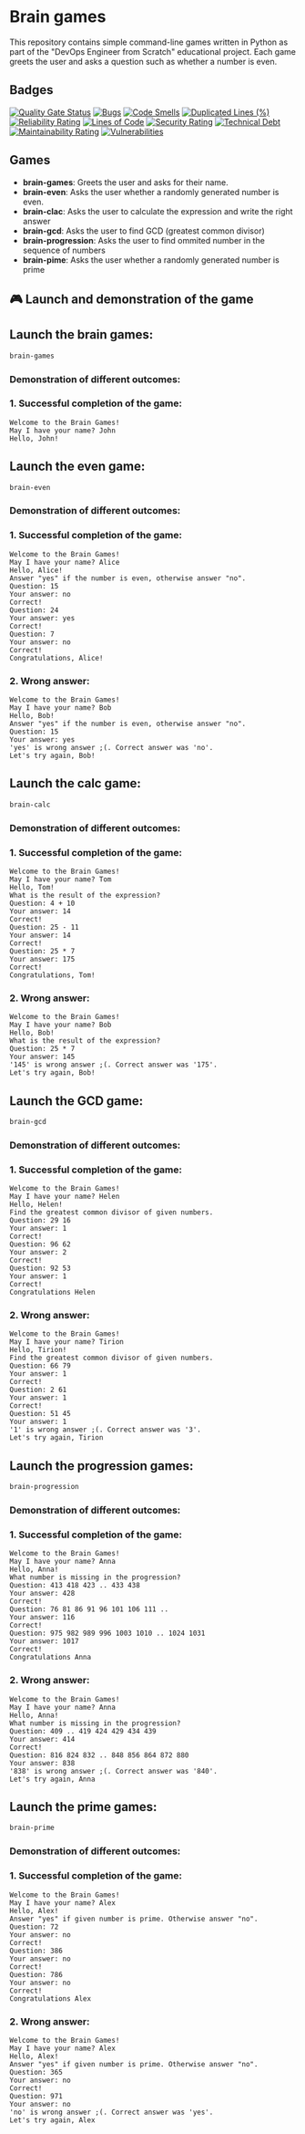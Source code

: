 # Brain games
This repository contains simple command-line games written in Python as part of the "DevOps Engineer from Scratch" educational project. Each game greets the user and asks a question such as whether a number is even.
## Badges

[![Quality Gate Status](https://sonarcloud.io/api/project_badges/measure?project=ARtKhud_devops-engineer-from-scratch-project-49&metric=alert_status)](https://sonarcloud.io/summary/new_code?id=ARtKhud_devops-engineer-from-scratch-project-49)
[![Bugs](https://sonarcloud.io/api/project_badges/measure?project=ARtKhud_devops-engineer-from-scratch-project-49&metric=bugs)](https://sonarcloud.io/summary/new_code?id=ARtKhud_devops-engineer-from-scratch-project-49)
[![Code Smells](https://sonarcloud.io/api/project_badges/measure?project=ARtKhud_devops-engineer-from-scratch-project-49&metric=code_smells)](https://sonarcloud.io/summary/new_code?id=ARtKhud_devops-engineer-from-scratch-project-49)
[![Duplicated Lines (%)](https://sonarcloud.io/api/project_badges/measure?project=ARtKhud_devops-engineer-from-scratch-project-49&metric=duplicated_lines_density)](https://sonarcloud.io/summary/new_code?id=ARtKhud_devops-engineer-from-scratch-project-49)
[![Reliability Rating](https://sonarcloud.io/api/project_badges/measure?project=ARtKhud_devops-engineer-from-scratch-project-49&metric=reliability_rating)](https://sonarcloud.io/summary/new_code?id=ARtKhud_devops-engineer-from-scratch-project-49)
[![Lines of Code](https://sonarcloud.io/api/project_badges/measure?project=ARtKhud_devops-engineer-from-scratch-project-49&metric=ncloc)](https://sonarcloud.io/summary/new_code?id=ARtKhud_devops-engineer-from-scratch-project-49)
[![Security Rating](https://sonarcloud.io/api/project_badges/measure?project=ARtKhud_devops-engineer-from-scratch-project-49&metric=security_rating)](https://sonarcloud.io/summary/new_code?id=ARtKhud_devops-engineer-from-scratch-project-49)
[![Technical Debt](https://sonarcloud.io/api/project_badges/measure?project=ARtKhud_devops-engineer-from-scratch-project-49&metric=sqale_index)](https://sonarcloud.io/summary/new_code?id=ARtKhud_devops-engineer-from-scratch-project-49)
[![Maintainability Rating](https://sonarcloud.io/api/project_badges/measure?project=ARtKhud_devops-engineer-from-scratch-project-49&metric=sqale_rating)](https://sonarcloud.io/summary/new_code?id=ARtKhud_devops-engineer-from-scratch-project-49)
[![Vulnerabilities](https://sonarcloud.io/api/project_badges/measure?project=ARtKhud_devops-engineer-from-scratch-project-49&metric=vulnerabilities)](https://sonarcloud.io/summary/new_code?id=ARtKhud_devops-engineer-from-scratch-project-49)

## Games

- **brain-games**: Greets the user and asks for their name.
- **brain-even**: Asks the user whether a randomly generated number is even.
- **brain-clac**: Asks the user to calculate the expression and write the right answer
- **brain-gcd**: Asks the user to find GCD (greatest common divisor)
- **brain-progression**: Asks the user to find ommited number in the sequence of numbers
- **brain-pime**: Asks the user whether a randomly generated number is prime


## 🎮 Launch and demonstration of the game
## Launch the brain games:
```bash
brain-games
```
### Demonstration of different outcomes:

### 1. Successful completion of the game:
```
Welcome to the Brain Games!
May I have your name? John
Hello, John!
```

## Launch the even game:
```bash
brain-even
```
### Demonstration of different outcomes:

### 1. Successful completion of the game:
```
Welcome to the Brain Games!
May I have your name? Alice
Hello, Alice!
Answer "yes" if the number is even, otherwise answer "no".
Question: 15
Your answer: no
Correct!
Question: 24
Your answer: yes  
Correct!
Question: 7
Your answer: no
Correct!
Congratulations, Alice!
```

### 2. Wrong answer:
```
Welcome to the Brain Games!
May I have your name? Bob
Hello, Bob!
Answer "yes" if the number is even, otherwise answer "no".
Question: 15
Your answer: yes
'yes' is wrong answer ;(. Correct answer was 'no'.
Let's try again, Bob!
```

## Launch the calc game:
```bash
brain-calc
```
### Demonstration of different outcomes:

### 1. Successful completion of the game:
```
Welcome to the Brain Games!
May I have your name? Tom
Hello, Tom!
What is the result of the expression?
Question: 4 + 10
Your answer: 14
Correct!
Question: 25 - 11
Your answer: 14
Correct!
Question: 25 * 7
Your answer: 175
Correct!
Congratulations, Tom!
```

### 2. Wrong answer:
```
Welcome to the Brain Games!
May I have your name? Bob
Hello, Bob!
What is the result of the expression?
Question: 25 * 7
Your answer: 145
'145' is wrong answer ;(. Correct answer was '175'.
Let's try again, Bob!
```

## Launch the GCD game:
```bash
brain-gcd
```
### Demonstration of different outcomes:

### 1. Successful completion of the game:
```
Welcome to the Brain Games!
May I have your name? Helen
Hello, Helen!
Find the greatest common divisor of given numbers.
Question: 29 16
Your answer: 1
Correct!
Question: 96 62
Your answer: 2
Correct!
Question: 92 53
Your answer: 1
Correct!
Congratulations Helen
```
### 2. Wrong answer:
```
Welcome to the Brain Games!
May I have your name? Tirion
Hello, Tirion!
Find the greatest common divisor of given numbers.
Question: 66 79
Your answer: 1
Correct!
Question: 2 61
Your answer: 1
Correct!
Question: 51 45
Your answer: 1
'1' is wrong answer ;(. Correct answer was '3'.
Let's try again, Tirion
```

## Launch the progression games:
```bash
brain-progression
```
### Demonstration of different outcomes:

### 1. Successful completion of the game:
```
Welcome to the Brain Games!
May I have your name? Anna
Hello, Anna!
What number is missing in the progression?
Question: 413 418 423 .. 433 438
Your answer: 428
Correct!
Question: 76 81 86 91 96 101 106 111 ..
Your answer: 116
Correct!
Question: 975 982 989 996 1003 1010 .. 1024 1031
Your answer: 1017
Correct!
Congratulations Anna
```
### 2. Wrong answer:
```
Welcome to the Brain Games!
May I have your name? Anna     
Hello, Anna!
What number is missing in the progression?
Question: 409 .. 419 424 429 434 439
Your answer: 414
Correct!
Question: 816 824 832 .. 848 856 864 872 880
Your answer: 838
'838' is wrong answer ;(. Correct answer was '840'.
Let's try again, Anna
```

## Launch the prime games:
```bash
brain-prime
```
### Demonstration of different outcomes:

### 1. Successful completion of the game:
```
Welcome to the Brain Games!
May I have your name? Alex
Hello, Alex!
Answer "yes" if given number is prime. Otherwise answer "no".
Question: 72
Your answer: no
Correct!
Question: 386
Your answer: no
Correct!
Question: 786
Your answer: no
Correct!
Congratulations Alex
```

### 2. Wrong answer:
```
Welcome to the Brain Games!
May I have your name? Alex
Hello, Alex!
Answer "yes" if given number is prime. Otherwise answer "no".
Question: 365
Your answer: no
Correct!
Question: 971
Your answer: no
'no' is wrong answer ;(. Correct answer was 'yes'.
Let's try again, Alex
```